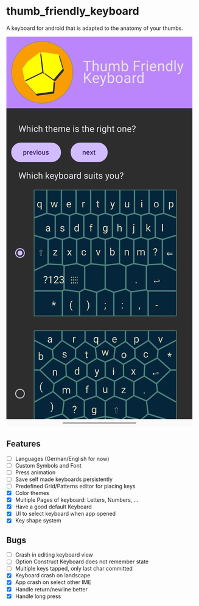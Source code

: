 # thumb_friendly_keyboard

A keyboard for android that is adapted to the anatomy of your thumbs.

![](documentation/preview.png "Preview")

## Features

- [ ] Languages (German/English for now)
- [ ] Custom Symbols and Font
- [ ] Press animation
- [ ] Save self made keyboards persistently
- [ ] Predefined Grid/Patterns editor for placing keys
- [x] Color themes
- [x] Multiple Pages of keyboard: Letters, Numbers, ...
- [x] Have a good default Keyboard
- [x] UI to select keyboard when app opened
- [x] Key shape system

## Bugs

- [ ] Crash in editing keyboard view
- [ ] Option Construct Keyboard does not remember state
- [ ] Multiple keys tapped, only last char committed
- [x] Keyboard crash on landscape
- [x] App crash on select other IME
- [x] Handle return/newline better
- [x] Handle long press
